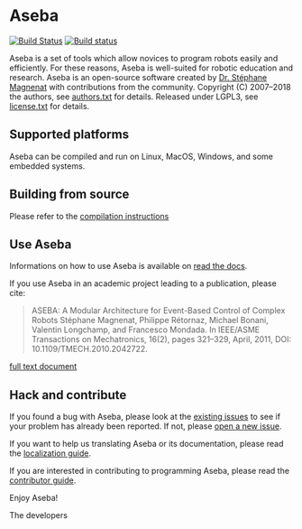 # Aseba

[![Build Status](https://travis-ci.org/Mobsya/aseba.svg?branch=master)](https://travis-ci.org/Mobsya/aseba)
[![Build status](https://ci.appveyor.com/api/projects/status/jbeub93xpefxnd2f/branch/master?svg=true)](https://ci.appveyor.com/project/cor3ntin/aseba/branch/master)


Aseba is a set of tools which allow novices to program robots easily and efficiently.
For these reasons, Aseba is well-suited for robotic education and research.
Aseba is an open-source software created by [Dr. Stéphane Magnenat](http://stephane.magnenat.net) with contributions from the community.
Copyright (C) 2007–2018 the authors, see [authors.txt](authors.txt) for details.
Released under LGPL3, see [license.txt](license.txt) for details.

## Supported platforms

Aseba can be compiled and run on Linux, MacOS, Windows, and some embedded systems.


## Building from source

Please refer to the [compilation instructions](docs/en/development/building.rst)

## Use Aseba

Informations on how to use Aseba is available on [read the docs](http://aseba.readthedocs.io).

If you use Aseba in an academic project leading to a publication, please cite:

> ASEBA: A Modular Architecture for Event-Based Control of Complex Robots
> Stéphane Magnenat, Philippe Rétornaz, Michael Bonani, Valentin Longchamp, and Francesco Mondada.
> In IEEE/ASME Transactions on Mechatronics, 16(2), pages 321–329, April, 2011, DOI: 10.1109/TMECH.2010.2042722.
    
[full text document](https://infoscience.epfl.ch/record/144059/files/aseba-ieee-tr.pdf)

## Hack and contribute

If you found a bug with Aseba, please look at the [existing issues](https://github.com/mobsya/aseba/issues) to see if your problem has already been reported.
If not, please [open a new issue](https://github.com/mobsya/aseba/issues/new).

If you want to help us translating Aseba or its documentation, please read the [localization guide](localization.md).

If you are interested in contributing to programming Aseba, please read the [contributor guide](contributing.md).

Enjoy Aseba!

The developers
